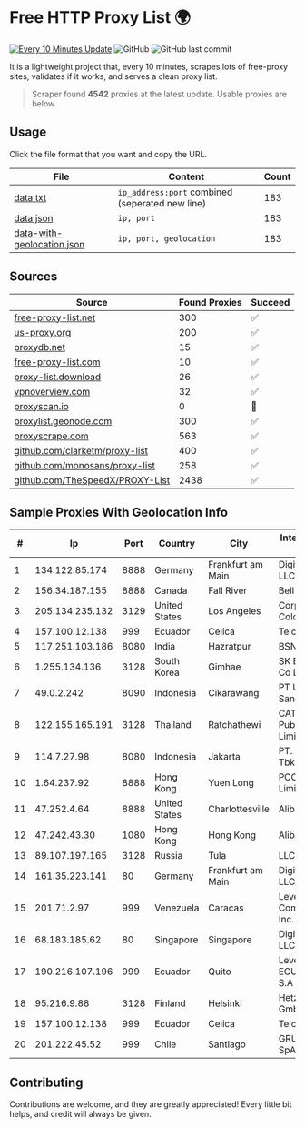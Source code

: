 
# Free HTTP Proxy List 🌍

[![Every 10 Minutes Update](https://github.com/mertguvencli/http-proxy-list/actions/workflows/main.yml/badge.svg?branch=main)](https://github.com/mertguvencli/http-proxy-list/actions/workflows/main.yml)
![GitHub](https://img.shields.io/github/license/mertguvencli/http-proxy-list)
![GitHub last commit](https://img.shields.io/github/last-commit/mertguvencli/http-proxy-list)

It is a lightweight project that, every 10 minutes, scrapes lots of free-proxy sites, validates if it works, and serves a clean proxy list.


> Scraper found **4542** proxies at the latest update. Usable proxies are below.

## Usage

Click the file format that you want and copy the URL.


|File|Content|Count|
|----|-------|-----|
|[data.txt](https://raw.githubusercontent.com/mertguvencli/http-proxy-list/main/proxy-list/data.txt)|`ip_address:port` combined (seperated new line)|183|
|[data.json](https://raw.githubusercontent.com/mertguvencli/http-proxy-list/main/proxy-list/data.json)|`ip, port`|183|
|[data-with-geolocation.json](https://raw.githubusercontent.com/mertguvencli/http-proxy-list/main/proxy-list/data-with-geolocation.json)|`ip, port, geolocation`|183|

## Sources

|Source|Found Proxies|Succeed|
|------|-------------|-------|
|[free-proxy-list.net](https://free-proxy-list.net)|300|✅|
|[us-proxy.org](https://www.us-proxy.org)|200|✅|
|[proxydb.net](http://proxydb.net)|15|✅|
|[free-proxy-list.com](https://free-proxy-list.com/?page=&port=&type%5B%5D=http&type%5B%5D=https&up_time=0&search=Search)|10|✅|
|[proxy-list.download](https://www.proxy-list.download/HTTP)|26|✅|
|[vpnoverview.com](https://vpnoverview.com/privacy/anonymous-browsing/free-proxy-servers)|32|✅|
|[proxyscan.io](https://www.proxyscan.io)|0|🚫|
|[proxylist.geonode.com](https://proxylist.geonode.com/api/proxy-list?limit=300&page=1&sort_by=lastChecked&sort_type=desc&protocols=http,https)|300|✅|
|[proxyscrape.com](https://api.proxyscrape.com/v2/?request=displayproxies&protocol=http&timeout=10000&country=all&ssl=all&anonymity=all)|563|✅|
|[github.com/clarketm/proxy-list](https://raw.githubusercontent.com/clarketm/proxy-list/master/proxy-list-raw.txt)|400|✅|
|[github.com/monosans/proxy-list](https://raw.githubusercontent.com/monosans/proxy-list/main/proxies/http.txt)|258|✅|
|[github.com/TheSpeedX/PROXY-List](https://raw.githubusercontent.com/TheSpeedX/PROXY-List/master/http.txt)|2438|✅|


## Sample Proxies With Geolocation Info

|#|Ip|Port|Country|City|Internet Service Provider|
|-|--|----|-------|----|-------------------------|
|1|134.122.85.174|8888|Germany|Frankfurt am Main|DigitalOcean, LLC|
|2|156.34.187.155|8888|Canada|Fall River|Bell Canada|
|3|205.134.235.132|3129|United States|Los Angeles|Corporate Colocation Inc|
|4|157.100.12.138|999|Ecuador|Celica|Telconet S.A|
|5|117.251.103.186|8080|India|Hazratpur|BSNL Internet|
|6|1.255.134.136|3128|South Korea|Gimhae|SK Broadband Co Ltd|
|7|49.0.2.242|8090|Indonesia|Cikarawang|PT Usaha Adi Sanggoro|
|8|122.155.165.191|3128|Thailand|Ratchathewi|CAT Telecom Public Company Limited|
|9|114.7.27.98|8080|Indonesia|Jakarta|PT. INDOSAT Tbk|
|10|1.64.237.92|8888|Hong Kong|Yuen Long|PCCW IMS Limited|
|11|47.252.4.64|8888|United States|Charlottesville|Alibaba.com LLC|
|12|47.242.43.30|1080|Hong Kong|Hong Kong|Alibaba.com LLC|
|13|89.107.197.165|3128|Russia|Tula|LLC TK Altair|
|14|161.35.223.141|80|Germany|Frankfurt am Main|DigitalOcean, LLC|
|15|201.71.2.97|999|Venezuela|Caracas|Level 3 Communications, Inc.|
|16|68.183.185.62|80|Singapore|Singapore|DigitalOcean, LLC|
|17|190.216.107.196|999|Ecuador|Quito|Level 3 ECUADOR LVLT S.A|
|18|95.216.9.88|3128|Finland|Helsinki|Hetzner Online GmbH|
|19|157.100.12.138|999|Ecuador|Celica|Telconet S.A|
|20|201.222.45.52|999|Chile|Santiago|GRUPO ULLOA SpA|



## Contributing

Contributions are welcome, and they are greatly appreciated! Every
little bit helps, and credit will always be given.

